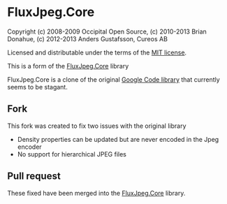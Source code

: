 # FluxJpeg.Core

Copyright (c) 2008-2009 Occipital Open Source, (c) 2010-2013 Brian Donahue, (c) 2012-2013 Anders Gustafsson, Cureos AB   

Licensed and distributable under the terms of the [MIT license](http://www.opensource.org/licenses/mit-license.php).

This is a form of the [FluxJpeg.Core](https://github.com/briandonahue/FluxJpeg.Core) library

FluxJpeg.Core is a clone of the original [Google Code library](https://code.google.com/p/fjcore) that currently seems to be stagant.

## Fork

This fork was created to fix two issues with the original library

* Density properties can be updated but are never encoded in the Jpeg encoder
* No support for hierarchical JPEG files

## Pull request

These fixed have been merged into the [FluxJpeg.Core](https://github.com/briandonahue/FluxJpeg.Core) library. 